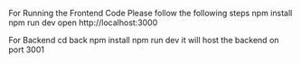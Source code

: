 For Running the Frontend Code Please follow the following steps
npm install
npm run dev
open http://localhost:3000

For Backend
cd back
npm install
npm run dev
it will host the backend on port 3001

